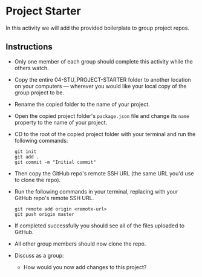 # Project Starter

In this activity we will add the provided boilerplate to group project repos.

## Instructions

* Only one member of each group should complete this activity while the others watch.

* Copy the entire 04-STU_PROJECT-STARTER folder to another location on your computers &mdash; wherever you would like your local copy of the group project to be.

* Rename the copied folder to the name of your project.

* Open the copied project folder's `package.json` file and change its `name` property to the name of your project.

* CD to the root of the copied project folder with your terminal and run the following commands:

  ```
  git init
  git add .
  git commit -m "Initial commit"
  ```

* Then copy the GitHub repo's remote SSH URL (the same URL you'd use to clone the repo).

* Run the following commands in your terminal, replacing <remote-url> with your GitHub repo's remote SSH URL.

  ```
  git remote add origin <remote-url>
  git push origin master
  ```

* If completed successfully you should see all of the files uploaded to GitHub.

* All other group members should now clone the repo.

* Discuss as a group:

  * How would you now add changes to this project?
